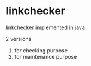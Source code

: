 linkchecker
===========

linkchecker implemented in java

2 versions
1. for checking purpose 
2. for maintenance purpose
